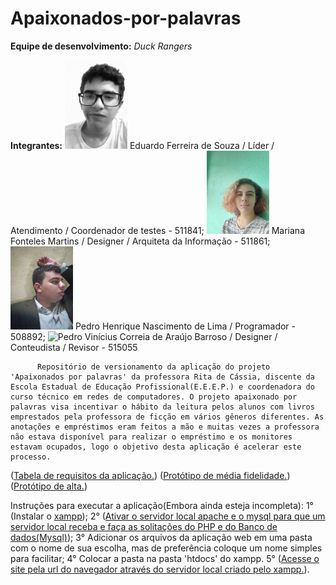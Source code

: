 # Apaixonados-por-palavras
             
**Equipe de desenvolvimento:** _Duck Rangers_

**Integrantes:**
          <img src="/integrantes/Eduardo.jpeg" width="100" heigth="100" alt="Eduardo"/> Eduardo Ferreira de Souza / Líder / Atendimento / Coordenador de testes - 511841;
          <img src="/integrantes/Mariana.jpeg" width="100" heigth="100" alt="Mariana"/> Mariana Fonteles Martins / Designer / Arquiteta da Informação - 511861;
          <img src="/integrantes/Pedro.jpeg" width="100" heigth="100" alt="Pedro"/> Pedro Henrique Nascimento de Lima  / Programador - 508892;
          <img src="/integrantes/Vinícius.jpeg" width="100" heigth="100" alt="Pedro"/> Vinícius Correia de Araújo Barroso / Designer / Conteudista / Revisor - 515055 

                    
          
          
          
          
          
          
          
          
          
          
          
          Repositório de versionamento da aplicação do projeto 'Apaixonados por palavras' da professora Rita de Cássia, discente da Escola Estadual de Educação Profissional(E.E.E.P.) e coordenadora do curso técnico em redes de computadores. O projeto apaixonado por palavras visa incentivar o hábito da leitura pelos alunos com livros emprestados pela professora de ficção em vários gêneros diferentes. As anotações e empréstimos eram feitos a mão e muitas vezes a professora não estava disponível para realizar o empréstimo e os monitores estavam ocupados, logo o objetivo desta aplicação é acelerar este processo.
 ([Tabela de requisitos da aplicação.](https://docs.google.com/spreadsheets/d/1DGPASSUtO5HQpTbohfzK3-8MsBbXeJJw/edit?usp=sharing&ouid=107887245739175116478&rtpof=true&sd=true))
([Protótipo de média fidelidade.](https://www.figma.com/file/gqMqPaYhoqdmGo21cLBfRV/P1-adm?node-id=151%3A2))
([Protótipo de alta.](https://www.figma.com/file/EQyQqNzxfSQRGIrJNFXrlH/Prot%C3%B3tipo-de-Alta?node-id=151%3A2))


Instruções para executar a aplicação(Embora ainda esteja incompleta):
  1° (Instalar o [xampp](https://www.apachefriends.org/pt_br/index.html));
  2° ([Ativar o servidor local apache e o mysql para que um servidor local receba e faça as solitações do PHP e do Banco de dados(Mysql)](https://www.youtube.com/watch?v=jqZ76rolI28));
  3° Adicionar os arquivos da aplicação web em uma pasta com o nome de sua escolha, mas de preferência coloque um nome simples para facilitar;
  4° Colocar a pasta na pasta 'htdocs' do xampp.
  5° ([Acesse o site pela url do navegador através do servidor local criado pelo xampp.](https://kinsta.com/pt/base-de-conhecimento/corrigir-o-xampp/)).
  
  
  
